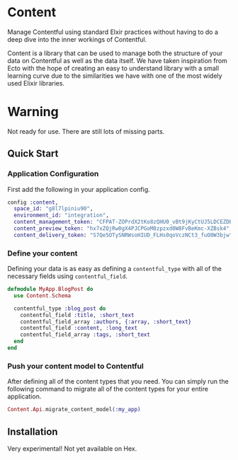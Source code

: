 # Content

Manage Contentful using standard Elxir practices without having to do a deep dive into the inner workings of Contentful.

Content is a library that can be used to manage both the structure of your data on Contentful as well as the data itself. We have taken inspiration from Ecto with the hope of creating an easy to understand library with a small learning curve due to the similarities we have with one of the most widely used Elixir libraries.

# Warning

Not ready for use. There are still lots of missing parts.

## Quick Start

### Application Configuration

First add the following in your application config.

```elixir
config :content,
  space_id: "g8l7lpiniu90",
  environment_id: "integration",
  content_management_token: "CFPAT-ZOPrdX2tKo8zQHU0_vBt9jKyCtUJ5LDCEZDBv7bRc-Q",
  content_preview_token: "hx7xZQjRw0gX4PJCPGoM8zpzxd0W8FvBeKmc-XZBsk4",
  content_delivery_token: "S7Qe5OTySNRWsoHIUD_FLHs0qoVczNCt3_fuO0W3bjw"
```

### Define your content

Defining your data is as easy as defining a `contentful_type` with all of the necessary fields using `contentful_field`.

```elixir
defmodule MyApp.BlogPost do
  use Content.Schema

  contentful_type :blog_post do
    contentful_field :title, :short_text
    contentful_field_array :authors, {:array, :short_text}
    contentful_field :content, :long_text
    contentful_field_array :tags, :short_text
  end
end
```

### Push your content model to Contentful

After defining all of the content types that you need. You can simply run the following command to migrate all of the content types for your entire application.

```elixir
Content.Api.migrate_content_model(:my_app)
```


## Installation

Very experimental! Not yet available on Hex.
